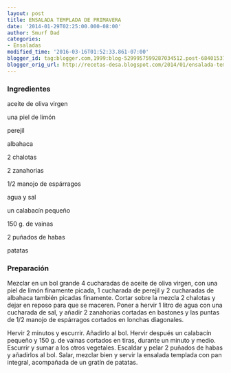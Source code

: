 ```yaml
---
layout: post
title: ENSALADA TEMPLADA DE PRIMAVERA
date: '2014-01-29T02:25:00.000-08:00'
author: Smurf Dad
categories:
- Ensaladas
modified_time: '2016-03-16T01:52:33.861-07:00'
blogger_id: tag:blogger.com,1999:blog-5299957599287034512.post-6840153770551922009
blogger_orig_url: http://recetas-desa.blogspot.com/2014/01/ensalada-templada-de-primavera.html
---
```


<h3>Ingredientes</h3>


aceite de oliva virgen

una piel de lim&oacute;n

perejil

albahaca

2 chalotas

2 zanahorias

1/2 manojo de esp&aacute;rragos

agua y sal

un calabac&iacute;n peque&ntilde;o

150 g. de vainas

2 pu&ntilde;ados de habas

patatas

<h3>Preparaci&oacute;n</h3>


Mezclar en un bol grande 4 cucharadas de aceite de oliva virgen, con una piel de lim&oacute;n finamente picada, 1 cucharada de perejil y 2 cucharadas de albahaca tambi&eacute;n picadas finamente. Cortar sobre la mezcla 2 chalotas y dejar en reposo para que se maceren. Poner a hervir 1 litro de agua con una cucharada de sal, y a&ntilde;adir 2 zanahorias cortadas en bastones y las puntas de 1/2 manojo de esp&aacute;rragos cortados en lonchas diagonales.

Hervir 2 minutos y escurrir. A&ntilde;adirlo al bol. Hervir despu&eacute;s un calabac&iacute;n peque&ntilde;o y 150 g. de vainas cortados en tiras, durante un minuto y medio. Escurrir y sumar a los otros vegetales. Escaldar y pelar 2 pu&ntilde;ados de habas y a&ntilde;adirlos al bol. Salar, mezclar bien y servir la ensalada templada con pan integral, acompa&ntilde;ada de un grat&iacute;n de patatas.

